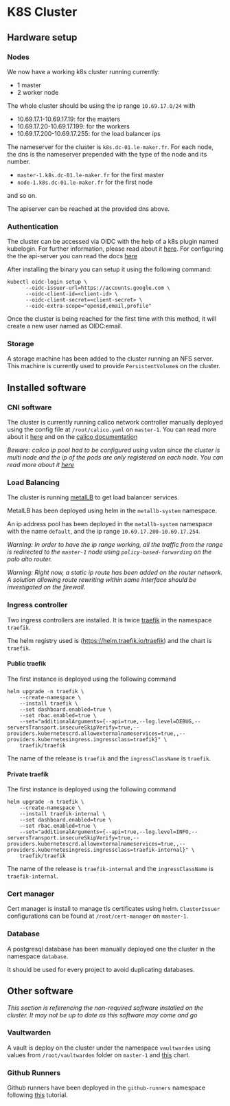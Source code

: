 # K8S Cluster

## Hardware setup

### Nodes

We now have a working k8s cluster running currently:
- 1 master
- 2 worker node

The whole cluster should be using the ip range
`10.69.17.0/24`
with
- 10.69.17.1-10.69.17.19: for the masters
- 10.69.17.20-10.69.17.199: for the workers
- 10.69.17.200-10.69.17.255: for the load balancer ips

The nameserver for the cluster is `k8s.dc-01.le-maker.fr`.
For each node, the dns is the nameserver prepended with the type
of the node and its number.
- `master-1.k8s.dc-01.le-maker.fr` for the first master
- `node-1.k8s.dc-01.le-maker.fr` for the first node

and so on.

The apiserver can be reached at the provided dns above.

### Authentication

The cluster can be accessed via OIDC with the help of a k8s plugin
named kubelogin. For further information, please read about it [here](https://github.com/int128/kubelogin?tab=readme-ov-file#kubelogin--).
For configuring the the api-server you can read the docs [here](https://kubernetes.io/docs/reference/access-authn-authz/authentication/#configuring-the-api-server)

After installing the binary you can setup it using the following command:
```
kubectl oidc-login setup \
      --oidc-issuer-url=https://accounts.google.com \
      --oidc-client-id=<client-id> \
      --oidc-client-secret=<client-secret> \
      --oidc-extra-scope="openid,email,profile"
```

Once the cluster is being reached for the first time with this method,
it will create a new user named as OIDC:email.

### Storage

A storage machine has been added to the cluster running an NFS
server. This machine is currently used to provide `PersistentVolume`s
on the cluster.

## Installed software

### CNI software 

The cluster is currently running calico network controller
manually deployed using the config file at `/root/calico.yaml` on
`master-1`.
You can read more about it [here](https://www.golinuxcloud.com/calico-kubernetes/)
and on the [calico documentation](https://docs.tigera.io/calico/latest/about/)

*Beware: calico ip pool had to be configured using vxlan since
the cluster is multi node and the ip of the pods are only registered
on each node. You can read more about it [here](https://docs.tigera.io/calico/latest/networking/configuring/vxlan-ipip)*

### Load Balancing

The cluster is running [metalLB](https://metallb.universe.tf/) to get load
balancer services.

MetalLB has been deployed using helm in the `metallb-system` namespace.

An ip address pool has been deployed in the `metallb-system` namespace with
the name `default`, and the ip range `10.69.17.200-10.69.17.254`.

*Warning: In order to have the ip range working, all the traffic from
the range is redirected to the `master-1` node using `policy-based-forwarding`
on the palo alto router.*

*Warning: Right now, a static ip route has been added on the router network.
A solution allowing route rewriting within same interface should be
investigated on the firewall.*

### Ingress controller

Two ingress controllers are installed.
It is twice [traefik](https://platform9.com/learn/v1.0/tutorials/traefik-ingress)
in the namespace `traefik`.

The helm registry used is (https://helm.traefik.io/traefik) and the chart
is `traefik`.

#### Public traefik

The first instance is deployed using the following command
```
helm upgrade -n traefik \
    --create-namespace \
    --install traefik \
    --set dashboard.enabled=true \
    --set rbac.enabled=true \
    --set="additionalArguments={--api=true,--log.level=DEBUG,--serversTransport.insecureSkipVerify=true,--providers.kubernetescrd.allowexternalnameservices=true,,--providers.kubernetesingress.ingressclass=traefik}" \
    traefik/traefik
```

The name of the release is `traefik` and the `ingressClassName` is
`traefik`.

#### Private traefik

The first instance is deployed using the following command
```
helm upgrade -n traefik \
    --create-namespace \
    --install traefik-internal \
    --set dashboard.enabled=true \
    --set rbac.enabled=true \
    --set="additionalArguments={--api=true,--log.level=INFO,--serversTransport.insecureSkipVerify=true,--providers.kubernetescrd.allowexternalnameservices=true,,--providers.kubernetesingress.ingressclass=traefik-internal}" \
    traefik/traefik
```

The name of the release is `traefik-internal` and the `ingressClassName` is
`traefik-internal`.

### Cert manager

Cert manager is install to manage tls certificates using helm.
`ClusterIssuer` configurations can be found at `/root/cert-manager`
on `master-1`.

### Database

A postgresql database has been manually deployed
one the cluster in the namespace `database`.

It should be used for every project to avoid duplicating databases.

## Other software

*This section is referencing the non-required software
installed on the cluster. It may not be up to date as this
software may come and go*

### Vaultwarden

A vault is deploy on the cluster under the namespace
`vaultwarden` using values from `/root/vaultwarden`
folder on `master-1` and [this](https://github.com/guerzon/vaultwarden) chart.

### Github Runners

Github runners have been deployed in the `github-runners` namespace
following [this](https://docs.github.com/en/actions/hosting-your-own-runners/managing-self-hosted-runners-with-actions-runner-controller/quickstart-for-actions-runner-controller) tutorial.
